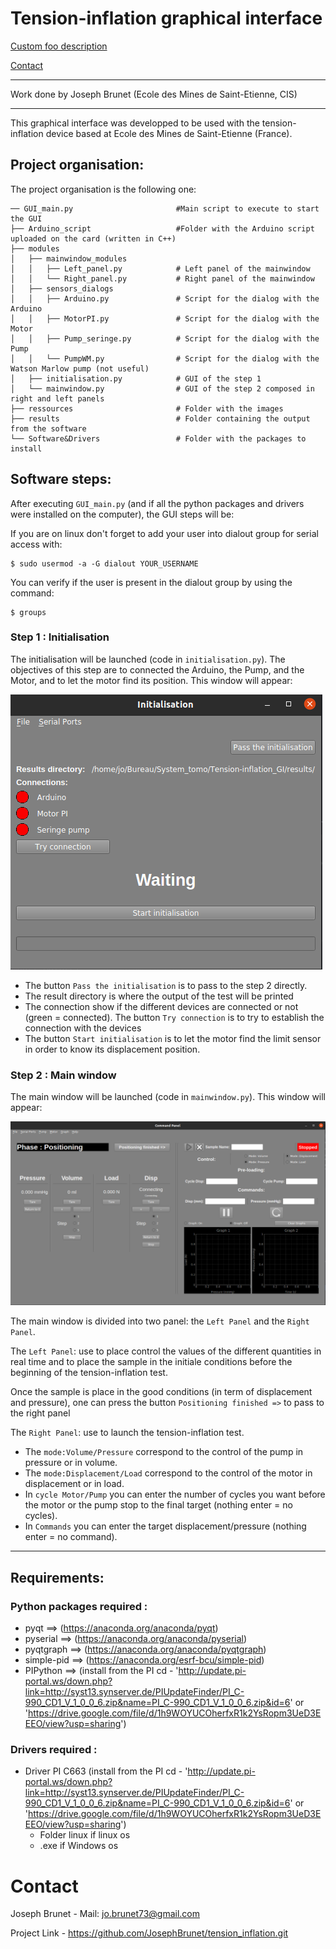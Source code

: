 # Tension-inflation graphical interface

[Custom foo description](#project-organisation)



[Contact](#contact)



---

Work done by Joseph Brunet (Ecole des Mines de Saint-Etienne, CIS)


***

This graphical interface was developped to be used with the tension-inflation device based at Ecole des Mines de Saint-Etienne (France).

## Project organisation:

The project organisation is the following one:

```
── GUI_main.py                       #Main script to execute to start the GUI
├── Arduino_script                   #Folder with the Arduino script uploaded on the card (written in C++)
├── modules
│   ├── mainwindow_modules
│   │   ├── Left_panel.py            # Left panel of the mainwindow
│   │   └── Right_panel.py           # Right panel of the mainwindow
│   ├── sensors_dialogs
│   │   ├── Arduino.py               # Script for the dialog with the Arduino
│   │   ├── MotorPI.py               # Script for the dialog with the Motor
│   │   ├── Pump_seringe.py          # Script for the dialog with the Pump
│   │   └── PumpWM.py                # Script for the dialog with the Watson Marlow pump (not useful)
│   ├── initialisation.py            # GUI of the step 1
│   └── mainwindow.py                # GUI of the step 2 composed in right and left panels
├── ressources                       # Folder with the images
├── results                          # Folder containing the output from the software
└── Software&Drivers                 # Folder with the packages to install
```

## Software steps:


After executing `GUI_main.py` (and if all the python packages and drivers were installed on the computer), the GUI steps will be:


If you are on linux don't forget to add your user into dialout group for serial access with:
```
$ sudo usermod -a -G dialout YOUR_USERNAME
```
You can verify if the user is present in the dialout group by using the command:
```
$ groups
```

### Step 1 : Initialisation


The initialisation will be launched (code in `initialisation.py`). The objectives of this step are to connected the Arduino, the Pump, and the Motor, and to let the motor find its position. This window will appear:

![Ini step](./ressources/Ini_step.png)



* The button `Pass the initialisation` is to pass to the step 2 directly.
* The result directory is where the output of the test will be printed
* The connection show if the different devices are connected or not (green = connected). The button `Try connection` is to try to establish the connection with the devices
* The button `Start initialisation` is to let the motor find the limit sensor in order to know its displacement position.



### Step 2 : Main window


The main window will be launched (code in `mainwindow.py`). This window will appear:

![Main step](./ressources/Main_step.png)

The main window is divided into two panel: the `Left Panel` and the `Right Panel`.

The `Left Panel`: use to place control the values of the different quantities in real time and to place the sample in the initiale conditions before the beginning of the tension-inflation test.

Once the sample is place in the good conditions (in term of displacement and pressure), one can press the button `Positioning finished =>` to pass to the right panel

The `Right Panel`: use to launch the tension-inflation test.
* The `mode:Volume/Pressure` correspond to the control of the pump in pressure or in volume.
* The `mode:Displacement/Load` correspond to the control of the motor in displacement or in load.
* In `cycle Motor/Pump` you can enter the number of cycles you want before the motor or the pump stop to the final target (nothing enter = no cycles).
* In `Commands` you can enter the target displacement/pressure (nothing enter = no command). 

---

## Requirements:

### Python packages required :

* pyqt                 ==>  (https://anaconda.org/anaconda/pyqt)
* pyserial             ==>  (https://anaconda.org/anaconda/pyserial)
* pyqtgraph            ==>  (https://anaconda.org/anaconda/pyqtgraph)
* simple-pid           ==>  (https://anaconda.org/esrf-bcu/simple-pid)
* PIPython             ==>  (install from the PI cd - 'http://update.pi-portal.ws/down.php?link=http://syst13.synserver.de/PIUpdateFinder/PI_C-990_CD1_V_1_0_0_6.zip&name=PI_C-990_CD1_V_1_0_0_6.zip&id=6'  or 'https://drive.google.com/file/d/1h9WOYUCOherfxR1k2YsRopm3UeD3EEEO/view?usp=sharing')


### Drivers required :

* Driver PI C663 (install from the PI cd - 'http://update.pi-portal.ws/down.php?link=http://syst13.synserver.de/PIUpdateFinder/PI_C-990_CD1_V_1_0_0_6.zip&name=PI_C-990_CD1_V_1_0_0_6.zip&id=6'  or 'https://drive.google.com/file/d/1h9WOYUCOherfxR1k2YsRopm3UeD3EEEO/view?usp=sharing')
	* Folder linux if linux os
	* .exe if Windows os


# Contact

Joseph Brunet - Mail: jo.brunet73@gmail.com

Project Link - https://github.com/JosephBrunet/tension_inflation.git

